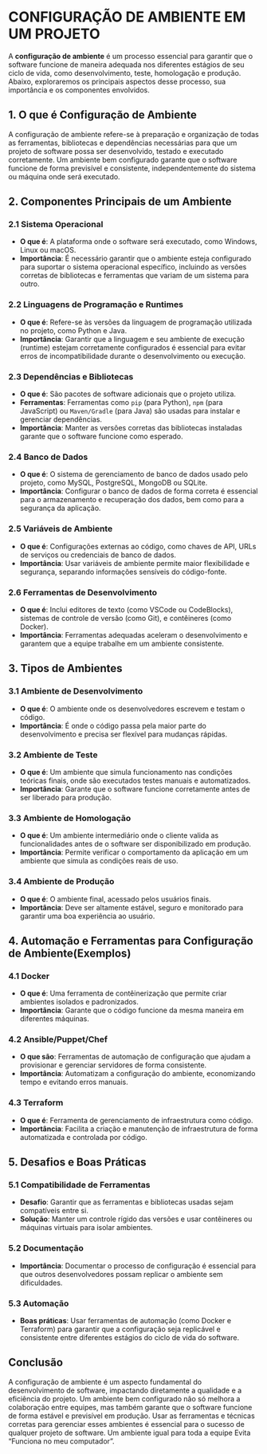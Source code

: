 # CONFIGURAÇÃO DE AMBIENTE EM UM PROJETO

A **configuração de ambiente** é um processo essencial para garantir que o software funcione de maneira adequada nos diferentes estágios de seu ciclo de vida, como desenvolvimento, teste, homologação e produção. Abaixo, exploraremos os principais aspectos desse processo, sua importância e os componentes envolvidos.

## 1. O que é Configuração de Ambiente

A configuração de ambiente refere-se à preparação e organização de todas as ferramentas, bibliotecas e dependências necessárias para que um projeto de software possa ser desenvolvido, testado e executado corretamente. Um ambiente bem configurado garante que o software funcione de forma previsível e consistente, independentemente do sistema ou máquina onde será executado.

## 2. Componentes Principais de um Ambiente

### 2.1 Sistema Operacional

- **O que é**: A plataforma onde o software será executado, como Windows, Linux ou macOS.
- **Importância**: É necessário garantir que o ambiente esteja configurado para suportar o sistema operacional específico, incluindo as versões corretas de bibliotecas e ferramentas que variam de um sistema para outro.

### 2.2 Linguagens de Programação e Runtimes

- **O que é**: Refere-se às versões da linguagem de programação utilizada no projeto, como Python e Java.
- **Importância**: Garantir que a linguagem e seu ambiente de execução (runtime) estejam corretamente configurados é essencial para evitar erros de incompatibilidade durante o desenvolvimento ou execução.

### 2.3 Dependências e Bibliotecas

- **O que é**: São pacotes de software adicionais que o projeto utiliza.
- **Ferramentas**: Ferramentas como `pip` (para Python), `npm` (para JavaScript) ou `Maven/Gradle` (para Java) são usadas para instalar e gerenciar dependências.
- **Importância**: Manter as versões corretas das bibliotecas instaladas garante que o software funcione como esperado.

### 2.4 Banco de Dados

- **O que é**: O sistema de gerenciamento de banco de dados usado pelo projeto, como MySQL, PostgreSQL, MongoDB ou SQLite.
- **Importância**: Configurar o banco de dados de forma correta é essencial para o armazenamento e recuperação dos dados, bem como para a segurança da aplicação.

### 2.5 Variáveis de Ambiente

- **O que é**: Configurações externas ao código, como chaves de API, URLs de serviços ou credenciais de banco de dados.
- **Importância**: Usar variáveis de ambiente permite maior flexibilidade e segurança, separando informações sensíveis do código-fonte.

### 2.6 Ferramentas de Desenvolvimento

- **O que é**: Inclui editores de texto (como VSCode ou CodeBlocks), sistemas de controle de versão (como Git), e contêineres (como Docker).
- **Importância**: Ferramentas adequadas aceleram o desenvolvimento e garantem que a equipe trabalhe em um ambiente consistente.

## 3. Tipos de Ambientes

### 3.1 Ambiente de Desenvolvimento

- **O que é**: O ambiente onde os desenvolvedores escrevem e testam o código.
- **Importância**: É onde o código passa pela maior parte do desenvolvimento e precisa ser flexível para mudanças rápidas.

### 3.2 Ambiente de Teste

- **O que é**: Um ambiente que simula funcionamento nas condições teóricas finais, onde são executados testes manuais e automatizados.
- **Importância**: Garante que o software funcione corretamente antes de ser liberado para produção.

### 3.3 Ambiente de Homologação

- **O que é**: Um ambiente intermediário onde o cliente valida as funcionalidades antes de o software ser disponibilizado em produção.
- **Importância**: Permite verificar o comportamento da aplicação em um ambiente que simula as condições reais de uso.

### 3.4 Ambiente de Produção

- **O que é**: O ambiente final, acessado pelos usuários finais.
- **Importância**: Deve ser altamente estável, seguro e monitorado para garantir uma boa experiência ao usuário.

## 4. Automação e Ferramentas para Configuração de Ambiente(Exemplos)

### 4.1 Docker

- **O que é**: Uma ferramenta de contêinerização que permite criar ambientes isolados e padronizados.
- **Importância**: Garante que o código funcione da mesma maneira em diferentes máquinas.

### 4.2 Ansible/Puppet/Chef

- **O que são**: Ferramentas de automação de configuração que ajudam a provisionar e gerenciar servidores de forma consistente.
- **Importância**: Automatizam a configuração do ambiente, economizando tempo e evitando erros manuais.

### 4.3 Terraform

- **O que é**: Ferramenta de gerenciamento de infraestrutura como código.
- **Importância**: Facilita a criação e manutenção de infraestrutura de forma automatizada e controlada por código.

## 5. Desafios e Boas Práticas

### 5.1 Compatibilidade de Ferramentas

- **Desafio**: Garantir que as ferramentas e bibliotecas usadas sejam compatíveis entre si.
- **Solução**: Manter um controle rígido das versões e usar contêineres ou máquinas virtuais para isolar ambientes.

### 5.2 Documentação

- **Importância**: Documentar o processo de configuração é essencial para que outros desenvolvedores possam replicar o ambiente sem dificuldades.

### 5.3 Automação

- **Boas práticas**: Usar ferramentas de automação (como Docker e Terraform) para garantir que a configuração seja replicável e consistente entre diferentes estágios do ciclo de vida do software.

## Conclusão

A configuração de ambiente é um aspecto fundamental do desenvolvimento de software, impactando diretamente a qualidade e a eficiência do projeto. Um ambiente bem configurado não só melhora a colaboração entre equipes, mas também garante que o software funcione de forma estável e previsível em produção. Usar as ferramentas e técnicas corretas para gerenciar esses ambientes é essencial para o sucesso de qualquer projeto de software.
Um ambiente igual para toda a equipe Evita “Funciona no meu computador”.

